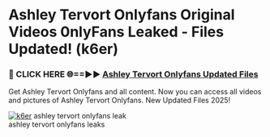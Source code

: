 # Ashley Tervort Onlyfans Original Videos 0nlyFans Leaked - Files Updated! (k6er)

<h3>🔴 CLICK HERE 🌐==►► <a href="https://tinyurl.com/x26r9saj" rel="nofollow">Ashley Tervort Onlyfans Updated Files</a></h3>

Get Ashley Tervort Onlyfans and all content. Now you can access all videos and pictures of Ashley Tervort Onlyfans. New Updated Files 2025!

[![k6er](https://i.imgur.com/LkgZPqh.gif)](https://tinyurl.com/x26r9saj)
ashley tervort onlyfans leak<br>
ashley tervort onlyfans leaks